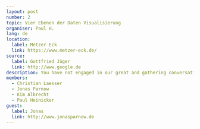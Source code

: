 ```yaml
---
layout: post
number: 2
topic: Vier Ebenen der Daten Visualisierung
organiser: Paul H.
lang: de
location:
  label: Metzer Eck
  link: https://www.metzer-eck.de/
source:
  label: Gottfried Jäger
  link: http://www.google.de
description: You have not engaged in our great and gathering conversation, nor did you create the wealth of our marketplaces. You do not know our culture, our ethics, or the unwritten codes that already provide our society more order than could be obtained by any of your impositions.
members:
  - Christian Laesser
  - Jonas Parnow
  - Kim Albrecht
  - Paul Heinicker
guest:
  label: Jonas
  link: http://www.jonasparnow.de
---
```

